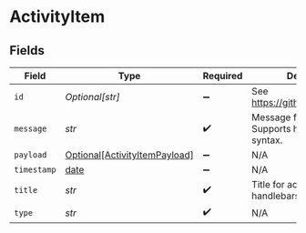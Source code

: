 # ActivityItem


## Fields

| Field                                                                       | Type                                                                        | Required                                                                    | Description                                                                 | Example                                                                     |
| --------------------------------------------------------------------------- | --------------------------------------------------------------------------- | --------------------------------------------------------------------------- | --------------------------------------------------------------------------- | --------------------------------------------------------------------------- |
| `id`                                                                        | *Optional[str]*                                                             | :heavy_minus_sign:                                                          | See https://github.com/ulid/spec                                            | 01F130Q52Q6MWSNS8N2AVXV4JN                                                  |
| `message`                                                                   | *str*                                                                       | :heavy_check_mark:                                                          | Message for activity. Supports handlebars syntax.                           | {{caller}} did something with {{entity payload.entity.id}}.                 |
| `payload`                                                                   | [Optional[ActivityItemPayload]](../../models/shared/activityitempayload.md) | :heavy_minus_sign:                                                          | N/A                                                                         |                                                                             |
| `timestamp`                                                                 | [date](https://docs.python.org/3/library/datetime.html#date-objects)        | :heavy_minus_sign:                                                          | N/A                                                                         |                                                                             |
| `title`                                                                     | *str*                                                                       | :heavy_check_mark:                                                          | Title for activity. Supports handlebars syntax.                             | My custom activity                                                          |
| `type`                                                                      | *str*                                                                       | :heavy_check_mark:                                                          | N/A                                                                         | MyCustomActivity                                                            |